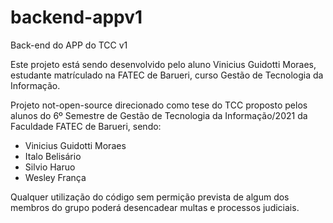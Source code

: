 # backend-appv1
Back-end do APP do TCC v1

Este projeto está sendo desenvolvido pelo aluno Vinicius Guidotti Moraes, estudante matrículado na FATEC de Barueri, curso Gestão de Tecnologia da Informação.

Projeto not-open-source direcionado como tese do TCC proposto pelos alunos do 6º Semestre de Gestão de Tecnologia da Informação/2021 da Faculdade FATEC de Barueri, sendo:

- Vinicius Guidotti Moraes
- Italo Belisário
- Silvio Haruo
- Wesley França

Qualquer utilização do código sem permição prevista de algum dos membros do grupo poderá desencadear multas e processos judiciais.
